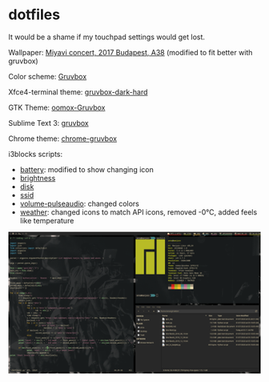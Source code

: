 # dotfiles

It would be a shame if my touchpad settings would get lost.

Wallpaper: [Miyavi concert, 2017 Budapest, A38](https://www.a38.hu/storage/app/uploads/public/5ac/f7d/da3/5acf7dda30014966581964.jpg) (modified to fit better with gruvbox)

Color scheme: [Gruvbox](https://github.com/morhetz/gruvbox)

Xfce4-terminal theme: [gruvbox-dark-hard](https://github.com/morhetz/gruvbox-contrib/blob/master/xfce4-terminal/gruvbox-dark-hard.theme)

GTK Theme: [oomox-Gruvbox](https://github.com/enindu/dotfiles/tree/master/gruvbox/home/enindu/.themes/oomox-Gruvbox)

Sublime Text 3: [gruvbox](https://github.com/Briles/gruvbox)

Chrome theme: [chrome-gruvbox](https://github.com/bbrks/chrome-gruvbox)

i3blocks scripts:
- [battery](https://github.com/Anachron/i3blocks/blob/master/blocks/battery): modified to show changing icon
- [brightness](https://github.com/Anachron/i3blocks/blob/master/blocks/brightness)
- [disk](https://github.com/vivien/i3blocks-contrib/tree/master/disk)
- [ssid](https://github.com/Anachron/i3blocks/blob/master/blocks/ssid)
- [volume-pulseaudio](https://github.com/vivien/i3blocks-contrib/tree/master/volume-pulseaudio): changed colors
- [weather](https://github.com/Anachron/i3blocks/blob/master/blocks/weather): changed icons to match API icons, removed -0℃, added feels like temperature

![alt text](https://raw.githubusercontent.com/annadorottya/dotfiles/master/screenshot.png "Screenshot")